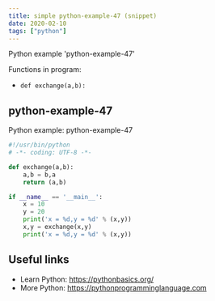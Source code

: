 ```yaml
---
title: simple python-example-47 (snippet)
date: 2020-02-10
tags: ["python"]
---
```

Python example 'python-example-47'

Functions in program: 
* `def exchange(a,b):`

## python-example-47

Python example: python-example-47

```python
#!/usr/bin/python
# -*- coding: UTF-8 -*-

def exchange(a,b):
    a,b = b,a
    return (a,b)

if __name__ == '__main__':
    x = 10
    y = 20
    print('x = %d,y = %d' % (x,y))
    x,y = exchange(x,y)
    print('x = %d,y = %d' % (x,y))


```

## Useful links

- Learn Python: https://pythonbasics.org/
- More Python: https://pythonprogramminglanguage.com
